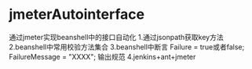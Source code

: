 # jmeterAutointerface
通过jmeter实现beanshell中的接口自动化
1.通过jsonpath获取key方法
2.beanshell中常用校验方法集合
3.beanshell中断言 Failure = true或者false;
                 FailureMessage = "XXXX"; 输出规范
4.jenkins+ant+jmeter
